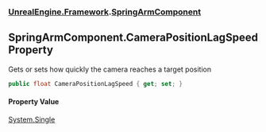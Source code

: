 ### [UnrealEngine.Framework](./UnrealEngine-Framework.md 'UnrealEngine.Framework').[SpringArmComponent](./SpringArmComponent.md 'UnrealEngine.Framework.SpringArmComponent')
## SpringArmComponent.CameraPositionLagSpeed Property
Gets or sets how quickly the camera reaches a target position  
```csharp
public float CameraPositionLagSpeed { get; set; }
```
#### Property Value
[System.Single](https://docs.microsoft.com/en-us/dotnet/api/System.Single 'System.Single')  
